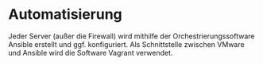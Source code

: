 # Automatisierung

Jeder Server (außer die Firewall) wird mithilfe der Orchestrierungssoftware Ansible erstellt und ggf. konfiguriert. Als Schnittstelle zwischen VMware und Ansible wird die Software Vagrant verwendet.
